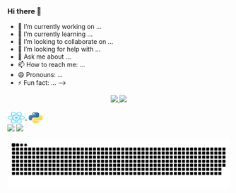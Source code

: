 ### Hi there 👋

- 🔭 I’m currently working on ...
- 🌱 I’m currently learning ...
- 👯 I’m looking to collaborate on ...
- 🤔 I’m looking for help with ...
- 💬 Ask me about ...
- 📫 How to reach me: ...
- 😄 Pronouns: ...
- ⚡ Fun fact: ...
-->

[comment]: <> (This Div make the stats)

<div align="center">
  <a href="https://github.com/PedroNunesPagnussat">
  <img height="180em" src="https://github-readme-stats.vercel.app/api?username=PedroNunesPagnussat&show_icons=true&theme=dracula&include_all_commits=true&count_private=true"/>
  <img height="180em" src="https://github-readme-stats.vercel.app/api/top-langs/?username=PedroNunesPagnussat&layout=compact&langs_count=7&theme=dracula"/>
</div>
 
  [comment]: <> (This Div make the icons) 
  
 <div style="display: inline_block"><br>
  <img align="center" alt="Rafa-React" height="30" width="40" src="https://raw.githubusercontent.com/devicons/devicon/master/icons/react/react-original.svg">
  <link rel="stylesheet" href="https://cdn.jsdelivr.net/gh/devicons/devicon@v2.14.0/devicon.min.css">
  <img align="center" alt="Rafa-Python" height="30" width="40" src="https://raw.githubusercontent.com/devicons/devicon/master/icons/python/python-original.svg">
</div>
  
  [comment]: <> (This Div Linkedin link) 
  
  <div> 
  <a href = "mailto:nppedronp@gmail.com"><img src="https://img.shields.io/badge/-Gmail-%23333?style=for-the-badge&logo=gmail&logoColor=white" target="_blank"></a>
  <a href="https://www.linkedin.com/in/pedronunespagnussat/" target="_blank"><img src="https://img.shields.io/badge/-LinkedIn-%230077B5?style=for-the-badge&logo=linkedin&logoColor=white" target="_blank"></a> 
 
  ![Snake animation](https://github.com/PedroNunesPagnussat/PedroNunesPagnussat/blob/output/github-contribution-grid-snake.svg)
 
</div>
